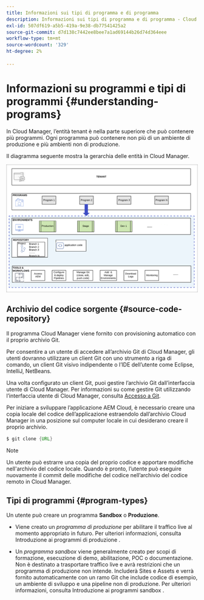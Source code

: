 ```yaml
---
title: Informazioni sui tipi di programma e di programma
description: Informazioni sui tipi di programma e di programma - Cloud Services
exl-id: 507df619-a5b5-419a-9e38-db77541425a2
source-git-commit: d7d138c7442ee8bee7a1ad69144b26d74d364eee
workflow-type: tm+mt
source-wordcount: '329'
ht-degree: 2%

---
```


# Informazioni su programmi e tipi di programmi {#understanding-programs}

In Cloud Manager, l’entità tenant è nella parte superiore che può contenere più programmi. Ogni programma può contenere non più di un ambiente di produzione e più ambienti non di produzione.

Il diagramma seguente mostra la gerarchia delle entità in Cloud Manager.

![immagine](assets/program-types1.png)

## Archivio del codice sorgente {#source-code-repository}

Il programma Cloud Manager viene fornito con provisioning automatico con il proprio archivio Git.

Per consentire a un utente di accedere all’archivio Git di Cloud Manager, gli utenti dovranno utilizzare un client Git con uno strumento a riga di comando, un client Git visivo indipendente o l’IDE dell’utente come Eclipse, IntelliJ, NetBeans.

Una volta configurato un client Git, puoi gestire l’archivio Git dall’interfaccia utente di Cloud Manager. Per informazioni su come gestire Git utilizzando l’interfaccia utente di Cloud Manager, consulta [Accesso a Git](/help/implementing/cloud-manager/accessing-git.md).

Per iniziare a sviluppare l’applicazione AEM Cloud, è necessario creare una copia locale del codice dell’applicazione estraendolo dall’archivio Cloud Manager in una posizione sul computer locale in cui desiderano creare il proprio archivio.

```java
$ git clone {URL}
```

>[!NOTE]
>Un utente può estrarre una copia del proprio codice e apportare modifiche nell&#39;archivio del codice locale. Quando è pronto, l’utente può eseguire nuovamente il commit delle modifiche del codice nell’archivio del codice remoto in Cloud Manager.

## Tipi di programmi {#program-types}

Un utente può creare un programma **Sandbox** o **Produzione**.

* Viene creato un *programma di produzione* per abilitare il traffico live al momento appropriato in futuro.
Per ulteriori informazioni, consulta Introduzione ai programmi di produzione .


* Un *programma sandbox* viene generalmente creato per scopi di formazione, esecuzione di demo, abilitazione, POC o documentazione. Non è destinato a trasportare traffico live e avrà restrizioni che un programma di produzione non intende. Includerà Sites e Assets e verrà fornito automaticamente con un ramo Git che include codice di esempio, un ambiente di sviluppo e una pipeline non di produzione.
Per ulteriori informazioni, consulta Introduzione ai programmi sandbox .
